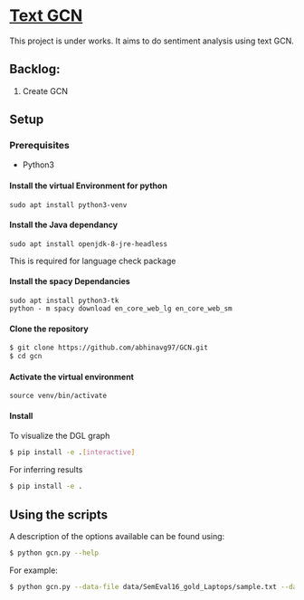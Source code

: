 # [Text GCN](https://github.com/abhinavg97/GCN)

This project is under works. It aims to do sentiment analysis using text GCN.

## Backlog:

1. Create GCN

## Setup

### Prerequisites

- Python3

#### Install the virtual Environment for python
```
sudo apt install python3-venv
```

#### Install the Java dependancy
```
sudo apt install openjdk-8-jre-headless
```
This is required for language check package

#### Install the spacy Dependancies
```
sudo apt install python3-tk
python - m spacy download en_core_web_lg en_core_web_sm
```

#### Clone the repository
```bash
$ git clone https://github.com/abhinavg97/GCN.git
$ cd gcn
```

#### Activate the virtual environment
```
source venv/bin/activate
```

#### Install
To visualize the DGL graph
```bash
$ pip install -e .[interactive]
```
For inferring results
```bash
$ pip install -e .
```

## Using the scripts

A description of the options available can be found using:

```bash
$ python gcn.py --help
```

For example:

```bash
$ python gcn.py --data-file data/SemEval16_gold_Laptops/sample.txt --dataset_name SemEval
```